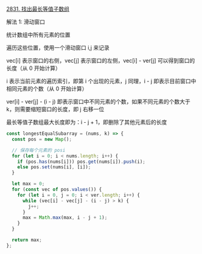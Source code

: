 [2831. 找出最长等值子数组](https://leetcode.cn/problems/find-the-longest-equal-subarray/)

解法 1: 滑动窗口

统计数组中所有元素的位置

遍历这些位置，使用一个滑动窗口 i,j 来记录

vec[i] 表示窗口的右侧，vec[j] 表示窗口的左侧，vec[i] - ver[j] 可以得到窗口的长度（从 0 开始计算）

i 表示当前元素的遍历索引，即第 i 个出现的元素，j 同理，i - j 即表示目前窗口中相同元素的个数（从 0 开始计算）

ver[i] - ver[j] - (i - j) 即表示窗口中不同元素的个数，如果不同元素的个数大于 k，则需要缩短窗口的长度，即 j 右移一位

最长等值子数组最大长度即为：i - j + 1，即删除了其他元素后的长度

```js
const longestEqualSubarray = (nums, k) => {
  const pos = new Map();

  // 保存每个元素的 posi
  for (let i = 0; i < nums.length; i++) {
    if (pos.has(nums[i])) pos.get(nums[i]).push(i);
    else pos.set(nums[i], [i]);
  }

  let max = 0;
  for (const vec of pos.values()) {
    for (let i = 0, j = 0; i < ver.length; i++) {
      while (vec[i] - vec[j] - (i - j) > k) {
        j++;
      }
      max = Math.max(max, i - j + 1);
    }
  }

  return max;
};
```
